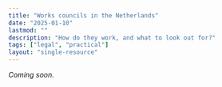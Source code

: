 ```yaml
---
title: "Works councils in the Netherlands"
date: "2025-01-10"
lastmod: ""
description: "How do they work, and what to look out for?"
tags: ["legal", "practical"]
layout: "single-resource"
---
```


*Coming soon.*

